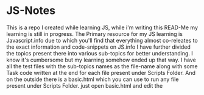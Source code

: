 # JS-Notes

This is a repo I created while learning JS, while i'm writing this READ-Me my learning is still in progress.
The Primary resource for my JS learning is Javascript.info due to which you'll find that everything almost co-releates to the exact information and code-snippets on JS.info
I have further divided the topics present there into various sub-topics for better understanding. I know it's cumbersome but my learning somehow ended up that way.
I have all the test files with the sub-topics names as the file-name along with some Task code written at the end for each file present under Scripts Folder.
And on the outside there is a basic.html which you can use to run any file present under Scripts Folder. just open basic.html and edit the <script> tag with changing the src attribute i.e
<script src="scripts/your-desired-file_name.js> which will make the desired JS file run in the browser.


Any Contributions,Changes or recommendations that would help me in learning JS better, send them my way.
You can ping me anytime or shoot an email!
